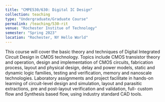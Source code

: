 ```yaml
---
title: "CMPE530/630: Digital IC Design"
collection: teaching
type: "Undergraduate/Graduate Course"
permalink: /teaching/530-rit
venue: "Rochester Institue of Technology"
semester: "Spring 2023"
location: "Rochester, NY Hello World"
---
```


This course will cover the basic theory and techniques of Digital Integrated Circuit Design in CMOS technology. Topics include CMOS transistor theory and operation, design and implementation of CMOS circuits, fabrication process, layout and physical design, delay and power models, static and dynamic logic families, testing and verification, memory and nanoscale technologies. Laboratory assignments and project facilitate in hands-on learning of circuit-level design and simulation, layout and parasitic extractions, pre and post-layout verification and validation, full- custom flow and Synthesis based flow, using industry standard CAD tools.
